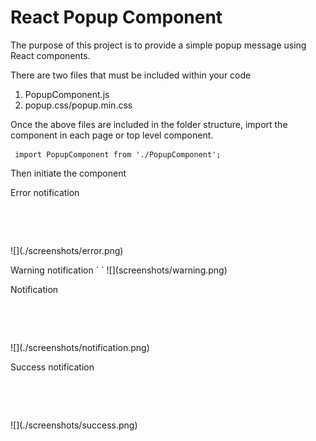 <h1>React Popup Component</h2>

<p>The purpose of this project is to provide a simple popup message using React components.</p>

<p>There are two files that must be included within your code
<ol>
<li>PopupComponent.js</li>
<li>popup.css/popup.min.css</li>
</ol>
</p>

<p>
Once the above files are included in the folder structure, import the component in each page or top level component.

<pre>
<code> import PopupComponent from './PopupComponent'; </code>
</pre>

</p>

<p>Then initiate the component</p>

<p> Error notification
<pre>
<code>
 <PopupComponent
      title="Custom Error Message"
      body="Some error related text" 
      type="error"
    />
</code>
</pre>
![](./screenshots/error.png)
</p>

<p> Warning notification
`
 <PopupComponent
      title="Custom Warning Message"
      body="Some warning related text" 
      type="warning"
    />
`
![](screenshots/warning.png)
</p>

<p> Notification
<pre>
<code>
 <PopupComponent
      title="Custom Notification Message"
      body="Some notification related text" 
      type="notification"
    />
</code>
</pre>
![](./screenshots/notification.png)
</p>

<p> Success notification
<pre>
<code>
 <PopupComponent
      title="Custom Success Message"
      body="Some success related text" 
      type="success"
    />
</code>
</pre>
![](./screenshots/success.png)
</p>